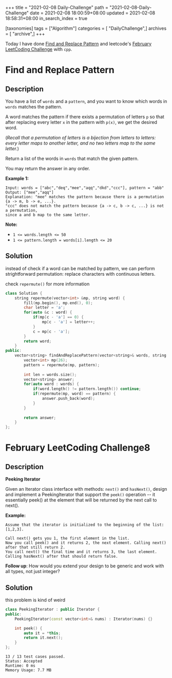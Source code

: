 +++
title = "2021-02-08 Daily-Challenge"
path = "2021-02-08-Daily-Challenge"
date = 2021-02-08 18:00:59+08:00
updated = 2021-02-08 18:58:31+08:00
in_search_index = true

[taxonomies]
tags = ["Algorithm"]
categories = [ "DailyChallenge",]
archives = [ "archive",]
+++

Today I have done [Find and Replace Pattern](https://leetcode.com/problems/find-and-replace-pattern/) and leetcode's [February LeetCoding Challenge](https://leetcode.com/explore/featured/card/february-leetcoding-challenge-2021/585/week-2-february-8th-february-14th/3633/) with `cpp`.

<!-- more -->

# Find and Replace Pattern

## Description

You have a list of `words` and a `pattern`, and you want to know which words in `words` matches the pattern.

A word matches the pattern if there exists a permutation of letters `p` so that after replacing every letter `x` in the pattern with `p(x)`, we get the desired word.

(*Recall that a permutation of letters is a bijection from letters to letters: every letter maps to another letter, and no two letters map to the same letter.*)

Return a list of the words in `words` that match the given pattern. 

You may return the answer in any order.

 

**Example 1:**

```
Input: words = ["abc","deq","mee","aqq","dkd","ccc"], pattern = "abb"
Output: ["mee","aqq"]
Explanation: "mee" matches the pattern because there is a permutation {a -> m, b -> e, ...}. 
"ccc" does not match the pattern because {a -> c, b -> c, ...} is not a permutation,
since a and b map to the same letter.
```

 

**Note:**

- `1 <= words.length <= 50`
- `1 <= pattern.length = words[i].length <= 20`

## Solution

instead of check if a word can be matched by pattern, we can perform strightforward permutation: replace characters with continuous letters.

check `repermute()` for more information

``` cpp
class Solution {
    string repermute(vector<int> &mp, string word) {
        fill(mp.begin(), mp.end(), 0);
        char letter = 'a';
        for(auto &c : word) {
            if(mp[c - 'a'] == 0) {
                mp[c - 'a'] = letter++;
            }
            c = mp[c - 'a'];
        }
        return word;
    }
public:
    vector<string> findAndReplacePattern(vector<string>& words, string pattern) {
        vector<int> mp(26);
        pattern = repermute(mp, pattern);
        
        int len = words.size();
        vector<string> answer;
        for(auto word : words) {
            if(word.length() != pattern.length()) continue;
            if(repermute(mp, word) == pattern) {
                answer.push_back(word);
            }
        }
        
        return answer;
    }
};
```

# February LeetCoding Challenge8

## Description

**Peeking Iterator**

Given an Iterator class interface with methods: `next()` and `hasNext()`, design and implement a PeekingIterator that support the `peek()` operation -- it essentially peek() at the element that will be returned by the next call to next().

**Example:**

```
Assume that the iterator is initialized to the beginning of the list: [1,2,3].

Call next() gets you 1, the first element in the list.
Now you call peek() and it returns 2, the next element. Calling next() after that still return 2. 
You call next() the final time and it returns 3, the last element. 
Calling hasNext() after that should return false.
```

**Follow up**: How would you extend your design to be generic and work with all types, not just integer?

## Solution

this problem is kind of weird

``` cpp
class PeekingIterator : public Iterator {
public:
	PeekingIterator(const vector<int>& nums) : Iterator(nums) {}

	int peek() {
        auto it = *this;
        return it.next();
	}
};
```

```
13 / 13 test cases passed.
Status: Accepted
Runtime: 0 ms
Memory Usage: 7.7 MB
```